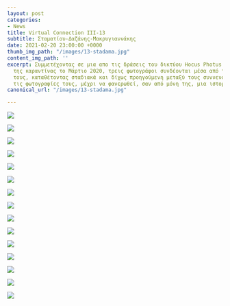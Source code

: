 ```yaml
---
layout: post
categories:
- News
title: Virtual Connection ΙΙΙ-13
subtitle: Σταματίου-Δαζάνης-Μακρυγιαννάκης
date: 2021-02-20 23:00:00 +0000
thumb_img_path: "/images/13-stadama.jpg"
content_img_path: ''
excerpt: Συμμετέχοντας σε μια απο τις δράσεις του δικτύου Hocus Photus στη διάρκεια
  της καραντίνας το Μάρτιο 2020, τρεις φωτογράφοι συνδέονται μέσα από τις εικόνες
  τους, καταθέτοντας σταδιακά και δίχως προηγούμενη μεταξύ τους συννενόηση, μια-μια
  τις φωτογραφίες τους, μέχρι να φανερωθεί, σαν από μόνη της, μια ιστορία.
canonical_url: "/images/13-stadama.jpg"

---
```

![](/images/01-stadama.jpg)

![](/images/02-stadama.jpg)

![](/images/03-stadama.jpg)

![](/images/04-stadama.jpg)

![](/images/05-stadama.jpg)

![](/images/06-stadama.jpg)

![](/images/07-stadama.jpg)

![](/images/08-stadama.jpg)

![](/images/09-stadama.jpg)

![](/images/10-stadama.jpg)

![](/images/11.jpg)

![](/images/12-stadama.jpg)

![](/images/13-stadama.jpg)

![](/images/14-stadama.jpg)

![](/images/15-stadama.jpg)